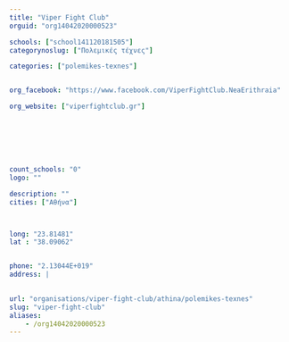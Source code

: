 ```yaml
---
title: "Viper Fight Club"
orguid: "org14042020000523"

schools: ["school141120181505"]
categorynoslug: ["Πολεμικές τέχνες"]

categories: ["polemikes-texnes"]


org_facebook: "https://www.facebook.com/ViperFightClub.NeaErithraia"

org_website: ["viperfightclub.gr"]







count_schools: "0"
logo: ""

description: ""
cities: ["Αθήνα"]



long: "23.81481"
lat : "38.09062"


phone: "2.13044E+019"
address: |
    

url: "organisations/viper-fight-club/athina/polemikes-texnes"
slug: "viper-fight-club"
aliases:
    - /org14042020000523
---
```



